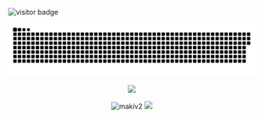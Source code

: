 <!-- VISITOR COUNTER -->
![visitor badge](https://visitor-badge.glitch.me/badge?page_id=makiv2.visitor-badge&left_color=red&right_color=green&left_text=You%20Are%20Visitor%20Number:)


<!-- SNAKE GAME -->
<p align="center"> <a href=#><img src="contributions.svg"></a>

    
    
<!-- STREAKSTATS... -->    
<p align="center"> <img src="https://streak-stats.demolab.com?user=makiv2&theme=git-dark&fire=00DDA7&currStreakNum=00DDA7">

    
<!-- STATS --> <!-- THEMES: gotham, maroongold -->
<p align="center"> <img height="195px" src="https://github-readme-stats-git-masterrstaa-rickstaa.vercel.app/api?username=makiv2&show_icons=true&theme=maroongold" alt="makiv2" />

    
<!-- LANGUAGES --> <!-- THEMES: highcontrast, maroongold -->
<img height="195px" src="https://github-readme-stats-git-masterrstaa-rickstaa.vercel.app/api/top-langs/?username=makiv2&hide_title=true&layout=compact&theme=maroongold">


<!-- TEST... -->

